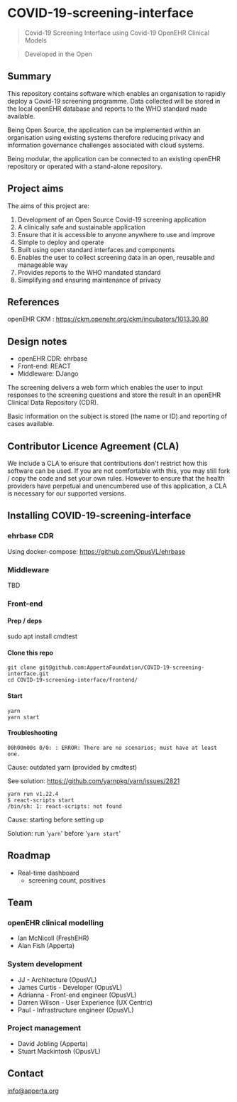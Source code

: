 # COVID-19-screening-interface

> Covid-19 Screening Interface using Covid-19 OpenEHR Clinical Models

> Developed in the Open

## Summary

This repository contains software which enables an organisation to rapidly deploy a Covid-19 screening programme. Data collected will be stored in the local openEHR database and reports to the WHO standard made available.

Being Open Source, the application can be implemented within an organisation using existing systems therefore reducing privacy and information governance challenges associated with cloud systems.

Being modular, the application can be connected to an existing openEHR repository or operated with a stand-alone repository.

## Project aims

The aims of this project are:

1. Development of an Open Source Covid-19 screening application 
2. A clinically safe and sustainable application
2. Ensure that it is accessible to anyone anywhere to use and improve
3. Simple to deploy and operate
4. Built using open standard interfaces and components
5. Enables the user to collect screening data in an open, reusable and manageable way
6. Provides reports to the WHO mandated standard
7. Simplifying and ensuring maintenance of privacy


## References

openEHR CKM
: https://ckm.openehr.org/ckm/incubators/1013.30.80

## Design notes

- openEHR CDR: ehrbase
- Front-end: REACT
- Middleware: DJango

The screening delivers a web form which enables the user to input responses to the screening questions and store the result in an openEHR Clinical Data Repository (CDR).

Basic information on the subject is stored (the name or ID) and reporting of cases available.

## Contributor Licence Agreement (CLA)

We include a CLA to ensure that contributions don't restrict how this software can be used. If you are not comfortable with this, you may still fork / copy the code and set your own rules.
However to ensure that the health providers have perpetual and unencumbered use of this application, a CLA is necessary for our supported versions.

## Installing COVID-19-screening-interface

### ehrbase CDR

Using docker-compose: https://github.com/OpusVL/ehrbase

### Middleware

TBD

### Front-end


#### Prep / deps

sudo apt install cmdtest

#### Clone this repo

```
git clone git@github.com:AppertaFoundation/COVID-19-screening-interface.git
cd COVID-19-screening-interface/frontend/
```

#### Start

```
yarn
yarn start
```

#### Troubleshooting

```00h00m00s 0/0: : ERROR: There are no scenarios; must have at least one.```

Cause: outdated yarn (provided by cmdtest)

See solution: https://github.com/yarnpkg/yarn/issues/2821

```
yarn run v1.22.4
$ react-scripts start
/bin/sh: 1: react-scripts: not found
```

Cause: starting before setting up

Solution: run '```yarn```' before '```yarn start```'


## Roadmap

- Real-time dashboard
  - screening count, positives

## Team

### openEHR clinical modelling

- Ian McNicoll (FreshEHR)
- Alan Fish (Apperta)

### System development

- JJ - Architecture (OpusVL)
- James Curtis - Developer (OpusVL)
- Adrianna - Front-end engineer (OpusVL)
- Darren Wilson - User Experience (UX Centric)
- Paul - Infrastructure engineer (OpusVL)

### Project management

- David Jobling (Apperta)
- Stuart Mackintosh (OpusVL)

## Contact

info@apperta.org

